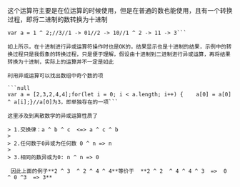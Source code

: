 这个运算符主要是在位运算的时候使用，但是在普通的数也能使用，且有一个转换过程，即将二进制的数转换为十进制

```null
var a = 1 ^ 2;//3//1 -> 01//2 -> 10//1 ^ 2 -> 11 -> 3```

如上所示，在十进制进行异或运算符操作时也是OK的，结果显示也是十进制的结果，示例中的转换过程只是我假象的转换过程，只是便于理解，假设由十进制到二进制进行异或运算，再将结果转换为十进制，实际上的运算并不一定是如此

利用异或运算可以找出数组中奇个数的项

```null
var a = [2,3,2,4,4];for(let i = 0; i < a.length; i++) {    a[0] = a[0] ^ a[i];}//a[0]为3，即单独存在的一项```

这里涉及到离散数学的异或运算性质了

> 1.交换律：a ^ b ^ c  <=> a ^ c ^ b
> 
> 2.任何数于0异或为任何数 0 ^ n => n
> 
> 3.相同的数异或为0: n ^ n => 0

 因此上面的例子**2 ^ 3  ^ 2 ^ 4 ^ 4**等价于  **2 ^ 2  ^ 4 ^ 4 ^ 3  =>  0 ^ 0 ^3  => 3**